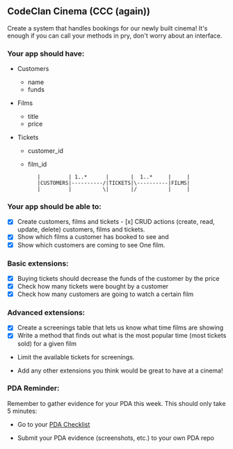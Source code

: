 ## CodeClan Cinema (CCC (again))

Create a system that handles bookings for our newly built cinema!
It's enough if you can call your methods in pry, don't worry about an interface.

### Your app should have:
  - Customers
    - name
    - funds

  - Films
    - title
    - price

  - Tickets
    - customer_id
    - film_id


             |         | 1..*      |       |  1..*     |     |
             |CUSTOMERS|----------/|TICKETS|\----------|FILMS|
             |         |          \|       |/          |     |

### Your app should be able to:
 - [x]  Create customers, films and tickets  - [x]  CRUD actions (create, read, update, delete) customers, films and tickets.
 - [x] Show which films a customer has booked to see and
 - [x]  Show which customers are coming to see One film.

### Basic extensions:
  - [x]  Buying tickets should decrease the funds of the customer by the price
  - [x]  Check how many tickets were bought by a customer
  - [x]  Check how many customers are going to watch a certain film

### Advanced extensions:
  - [x]  Create a screenings table that lets us know what time films are showing
  - [x] Write a method that finds out what is the most popular time (most tickets sold) for a given film
  - Limit the available tickets for screenings.

  - Add any other extensions you think would be great to have at a cinema!

### PDA Reminder:

Remember to gather evidence for your PDA this week. This should only take 5 minutes:

- Go to your [PDA Checklist](https://github.com/codeclan/pda/tree/master/Student%20Checklist)

- Submit your PDA evidence (screenshots, etc.) to your own PDA repo
